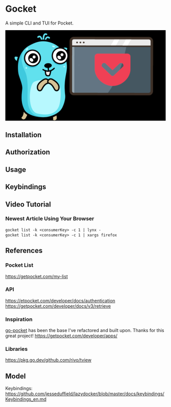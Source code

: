# Gocket

A simple CLI and TUI for Pocket.

![Logo of Gocket](./logo.jpg)

## Installation
## Authorization
## Usage
## Keybindings
## Video Tutorial


### Newest Article Using Your Browser

```
gocket list -k <consumerKey> -c 1 | lynx -
gocket list -k <consumerKey> -c 1 | xargs firefox
```

## References

### Pocket List

https://getpocket.com/my-list

### API

https://etpocket.com/developer/docs/authentication
https://getpocket.com/developer/docs/v3/retrieve

### Inspiration

[go-pocket](https://github.com/motemen/go-pocket) has been the base I've refactored and built upon. Thanks for this great project!
https://getpocket.com/developer/apps/

### Libraries

https://pkg.go.dev/github.com/rivo/tview

## Model

Keybindings: https://github.com/jesseduffield/lazydocker/blob/master/docs/keybindings/Keybindings_en.md

